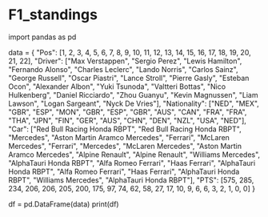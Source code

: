 # F1_standings
import pandas as pd

data = {
    "Pos": [1, 2, 3, 4, 5, 6, 7, 8, 9, 10, 11, 12, 13, 14, 15, 16, 17, 18, 19, 20, 21, 22],
    "Driver": ["Max Verstappen", "Sergio Perez", "Lewis Hamilton", "Fernando Alonso", "Charles Leclerc", "Lando Norris", "Carlos Sainz", "George Russell", "Oscar Piastri", "Lance Stroll", "Pierre Gasly", "Esteban Ocon", "Alexander Albon", "Yuki Tsunoda", "Valtteri Bottas", "Nico Hulkenberg", "Daniel Ricciardo", "Zhou Guanyu", "Kevin Magnussen", "Liam Lawson", "Logan Sargeant", "Nyck De Vries"],
    "Nationality": ["NED", "MEX", "GBR", "ESP", "MON", "GBR", "ESP", "GBR", "AUS", "CAN", "FRA", "FRA", "THA", "JPN", "FIN", "GER", "AUS", "CHN", "DEN", "NZL", "USA", "NED"],
    "Car": ["Red Bull Racing Honda RBPT", "Red Bull Racing Honda RBPT", "Mercedes", "Aston Martin Aramco Mercedes", "Ferrari", "McLaren Mercedes", "Ferrari", "Mercedes", "McLaren Mercedes", "Aston Martin Aramco Mercedes", "Alpine Renault", "Alpine Renault", "Williams Mercedes", "AlphaTauri Honda RBPT", "Alfa Romeo Ferrari", "Haas Ferrari", "AlphaTauri Honda RBPT", "Alfa Romeo Ferrari", "Haas Ferrari", "AlphaTauri Honda RBPT", "Williams Mercedes", "AlphaTauri Honda RBPT"],
    "PTS": [575, 285, 234, 206, 206, 205, 200, 175, 97, 74, 62, 58, 27, 17, 10, 9, 6, 6, 3, 2, 1, 0, 0]
}

df = pd.DataFrame(data)
print(df)
